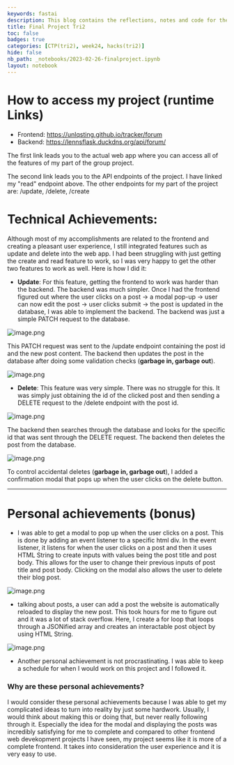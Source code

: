 ```yaml
---
keywords: fastai
description: This blog contains the reflections, notes and code for the final project of the Tri2 CPT. 
title: Final Project Tri2
toc: false
badges: true
categories: [CTP(tri2), week24, hacks(tri2)]
hide: false
nb_path: _notebooks/2023-02-26-finalproject.ipynb
layout: notebook
---
```


<!--
#################################################
### THIS FILE WAS AUTOGENERATED! DO NOT EDIT! ###
#################################################
# file to edit: _notebooks/2023-02-26-finalproject.ipynb
-->

<div class="container" id="notebook-container">
        
<div class="cell border-box-sizing text_cell rendered"><div class="inner_cell">
<div class="text_cell_render border-box-sizing rendered_html">
<h1 id="How-to-access-my-project-(runtime-Links)">How to access my project (runtime Links)<a class="anchor-link" href="#How-to-access-my-project-(runtime-Links)"> </a></h1><ul>
<li>Frontend: <a href="https://unlqsting.github.io/tracker/forum">https://unlqsting.github.io/tracker/forum</a></li>
<li>Backend: <a href="https://lennsflask.duckdns.org/api/forum/">https://lennsflask.duckdns.org/api/forum/</a></li>
</ul>
<p>The first link leads you to the actual web app where you can access all of the features of my part of the group project.</p>
<p>The second link leads you to the API endpoints of the project. I have linked my "read" endpoint above. The other endpoints for my part of the project are: /update, /delete, /create</p>

</div>
</div>
</div>
<div class="cell border-box-sizing text_cell rendered"><div class="inner_cell">
<div class="text_cell_render border-box-sizing rendered_html">
<h1 id="Technical-Achievements:">Technical Achievements:<a class="anchor-link" href="#Technical-Achievements:"> </a></h1><p>Although most of my accomplishments are related to the frontend and creating a pleasant user experience, I still integrated features such as update and delete into the web app. I had been struggling with just getting the create and read feature to work, so I was very happy to get the other two features to work as well. Here is how I did it:</p>
<ul>
<li><strong>Update</strong>: For this feature, getting the frontend to work was harder than the backend. The backend was much simpler. Once I had the frontend figured out where the user clicks on a post -&gt; a modal pop-up -&gt; user can now edit the post -&gt; user clicks submit -&gt; the post is updated in the database, I was able to implement the backend. The backend was just a simple PATCH request to the database. </li>
</ul>
<p><img src="/blog/images/copied_from_nb/images/update.png" alt="image.png"></p>
<p>This PATCH request was sent to the /update endpoint containing the post id and the new post content. The backend then updates the post in the database after doing some validation checks (<strong>garbage in, garbage out</strong>).</p>
<p><img src="/blog/images/copied_from_nb/images/patch.png" alt="image.png"></p>
<ul>
<li><strong>Delete</strong>: This feature was very simple. There was no struggle for this. It was simply just obtaining the id of the clicked post and then sending a DELETE request to the /delete endpoint with the post id. </li>
</ul>
<p><img src="/blog/images/copied_from_nb/images/fetch.png" alt="image.png"></p>
<p>The backend then searches through the database and looks for the specific id that was sent through the DELETE request. The backend then deletes the post from the database.</p>
<p><img src="/blog/images/copied_from_nb/images/delete.png" alt="image.png"></p>
<p>To control accidental deletes (<strong>garbage in, garbage out</strong>), I added a confirmation modal that pops up when the user clicks on the delete button.</p>
<hr>
<h1 id="Personal-achievements-(bonus)">Personal achievements (bonus)<a class="anchor-link" href="#Personal-achievements-(bonus)"> </a></h1><ul>
<li>I was able to get a modal to pop up when the user clicks on a post. This is done by adding an event listener to a specific html div. In the event listener, it listens for when the user clicks on a post and then it uses HTML String to create inputs with values being the post title and post body. This allows for the user to change their previous inputs of post title and post body. Clicking on the modal also allows the user to delete their blog post. </li>
</ul>
<p><img src="/blog/images/copied_from_nb/images/achieve1.png" alt="image.png"></p>
<ul>
<li>talking about posts, a user can add a post the website is automatically reloaded to display the new post. This took hours for me to figure out and it was a lot of stack overflow. Here, I create a for loop that loops through a JSONified array and creates an interactable post object by using HTML String.</li>
</ul>
<p><img src="/blog/images/copied_from_nb/images/achieve2.png" alt="image.png"></p>
<ul>
<li>Another personal achievement is not procrastinating. I was able to keep a schedule for when I would work on this project and I followed it. </li>
</ul>
<h3 id="Why-are-these-personal-achievements?">Why are these personal achievements?<a class="anchor-link" href="#Why-are-these-personal-achievements?"> </a></h3><p>I would consider these personal achievements because I was able to get my complicated ideas to turn into reality by just some hardwork. Usually, I would think about making this or doing that, but never really following through it. Especially the idea for the modal and displaying the posts was incredibly satisfying for me to complete and compared to other frontend web devekopment projects I have seen, my project seems like it is more of a complete frontend. It takes into consideration the user experience and it is very easy to use.</p>

</div>
</div>
</div>
</div>
 

